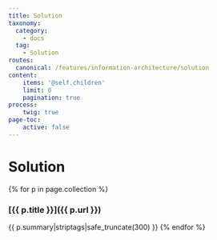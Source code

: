 ```yaml
---
title: Solution
taxonomy:
  category: 
    - docs
  tag:
    - Solution
routes:
  canonical: /features/information-architecture/solution
content:
    items: '@self.children'
    limit: 0
    pagination: true
process:
    twig: true
page-toc:
    active: false
---
```

# Solution

{% for p in page.collection %}
### [{{ p.title }}]({{ p.url }})
{{ p.summary|striptags|safe_truncate(300) }}
{% endfor %}

